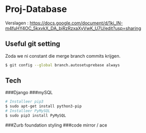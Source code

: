 # Proj-Database

Verslagen : https://docs.google.com/document/d/1ki_IN-m4fuHY4OC_5kxvkX_DA_bjRzRzxaXyVwK_U7U/edit?usp=sharing

## Useful git setting
Zoda we ni constant die merge branch commits krijgen.
```sh
$ git config --global branch.autosetuprebase always
```

## Tech
###Django
###mySQL
```sh
# Installeer pip3
$ sudo apt-get install python3-pip
# Installeer PyMySQL
$ sudo pip3 install PyMySQL
```
###Zurb foundation styling
###code mirror / ace
